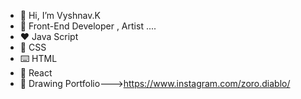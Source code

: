 - 👋 Hi, I’m Vyshnav.K
- 👀 Front-End Developer , Artist ....
- ❤️ Java Script
- 💞️ CSS
- ⌨️ HTML
- 🔷 React
- 🎨 Drawing Portfolio--->https://www.instagram.com/zoro.diablo/



